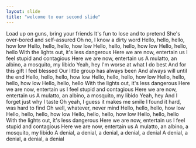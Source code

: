 ```yaml
---
layout: slide
title: "welcome to our second slide"
---
```

Load up on guns, bring your friends
It's fun to lose and to pretend
She's over-bored and self-assured
Oh no, I know a dirty word
Hello, hello, hello, how low
Hello, hello, hello, how low
Hello, hello, hello, how low
Hello, hello, hello
With the lights out, it's less dangerous
Here we are now, entertain us
I feel stupid and contagious
Here we are now, entertain us
A mulatto, an albino, a mosquito, my libido
Yeah, hey
I'm worse at what I do best
And for this gift I feel blessed
Our little group has always been
And always will until the end
Hello, hello, hello, how low
Hello, hello, hello, how low
Hello, hello, hello, how low
Hello, hello, hello
With the lights out, it's less dangerous
Here we are now, entertain us
I feel stupid and contagious
Here we are now, entertain us
A mulatto, an albino, a mosquito, my libido
Yeah, hey
And I forget just why I taste
Oh yeah, I guess it makes me smile
I found it hard, was hard to find
Oh well, whatever, never mind
Hello, hello, hello, how low
Hello, hello, hello, how low
Hello, hello, hello, how low
Hello, hello, hello
With the lights out, it's less dangerous
Here we are now, entertain us
I feel stupid and contagious
Here we are now, entertain us
A mulatto, an albino, a mosquito, my libido
A denial, a denial, a denial, a denial, a denial
A denial, a denial, a denial, a denial
